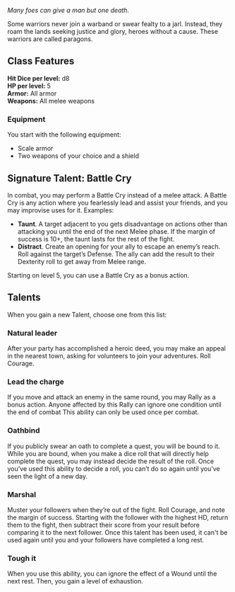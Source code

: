 _Many foes can give a man but one death._

Some warriors never join a warband or swear fealty to a jarl. Instead, they roam the lands seeking justice and glory, heroes without a cause. These warriors are called paragons.
## Class Features
**Hit Dice per level:** d8\
**HP per level:** 5\
**Armor:** All armor\
**Weapons:** All melee weapons
### Equipment
You start with the following equipment:

- Scale armor
- Two weapons of your choice and a shield
## Signature Talent: Battle Cry
In combat, you may perform a Battle Cry instead of a melee attack. A Battle Cry is any action where you fearlessly lead and assist your friends, and you may improvise uses for it. Examples:

- **Taunt**. A target adjacent to you gets disadvantage on actions other than attacking you until the end of the next Melee phase. If the margin of success is 10+, the taunt lasts for the rest of the fight.
- **Distract**. Create an opening for your ally to escape an enemy’s reach. Roll against the target’s Defense. The ally can add the result to their Dexterity roll to get away from Melee range.

Starting on level 5, you can use a Battle Cry as a bonus action.
## Talents
When you gain a new Talent, choose one from this list:
### Natural leader

After your party has accomplished a heroic deed, you may make an appeal in the nearest town, asking for volunteers to join your adventures. Roll Courage.


<!--raw-typst 
#import "@preview/tablem:0.1.0": tablem
#let fill = (_, y) => if calc.odd(y) { rgb("EAF2F5") }

#let leaderTable = tablem.with(
  render: (columns: auto, ..args) => {
    table(
      columns: (1fr, 1fr),
      fill: fill,
      ..args,
    )
  }
)
-->

<!--raw-typst 
#leaderTable[
| *Margin of success* | *Result* |
| ---- | ---- |
| 2 - 4 | Gain a non-fighting retainer |
| 5 - 10 | Gain a fighting follower, level 1 |
| 10+  | Gain result's worth of retainers, 50% non-fighting and 50% fighting  |
]-->

### Lead the charge
If you move and attack an enemy in the same round, you may Rally as a bonus action. Anyone affected by this Rally can ignore one condition until the end of combat This ability can only be used once per combat.

### Oathbind
If you publicly swear an oath to complete a quest, you will be bound to it. While you are bound, when you make a dice roll that will directly help complete the quest, you may instead decide the result of the roll. Once you’ve used this ability to decide a roll, you can’t do so again until you’ve seen the light of a new day.
### Marshal
Muster your followers when they’re out of the fight. Roll Courage, and note the margin of success. Starting with the follower with the highest HD, return them to the fight, then subtract their score from your result before comparing it to the next follower. Once this talent has been used, it can't be used again until you and your followers have completed a long rest.
### Tough it
When you use this ability, you can ignore the effect of a Wound until the next rest. Then, you gain a level of exhaustion.
